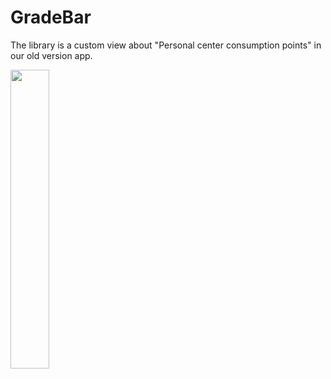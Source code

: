 # GradeBar
The library is a custom view about "Personal center consumption  points" in our old version app.

<img src="http://i.imgur.com/IhgOl1m.jpg" width="35%">


